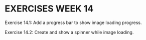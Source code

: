 # EXERCISES WEEK 14 
Exercise 14.1: Add a progress bar to show image loading progress.

Exercise 14.2: Create and show a spinner while image loading.
